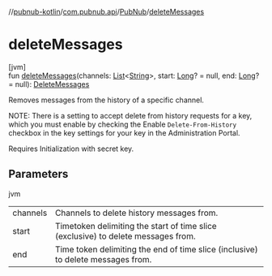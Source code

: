 //[pubnub-kotlin](../../../index.md)/[com.pubnub.api](../index.md)/[PubNub](index.md)/[deleteMessages](delete-messages.md)

# deleteMessages

[jvm]\
fun [deleteMessages](delete-messages.md)(channels: [List](https://kotlinlang.org/api/latest/jvm/stdlib/kotlin.collections/-list/index.html)&lt;[String](https://kotlinlang.org/api/latest/jvm/stdlib/kotlin/-string/index.html)&gt;, start: [Long](https://kotlinlang.org/api/latest/jvm/stdlib/kotlin/-long/index.html)? = null, end: [Long](https://kotlinlang.org/api/latest/jvm/stdlib/kotlin/-long/index.html)? = null): [DeleteMessages](../../com.pubnub.api.endpoints/-delete-messages/index.md)

Removes messages from the history of a specific channel.

NOTE: There is a setting to accept delete from history requests for a key, which you must enable by checking the Enable `Delete-From-History` checkbox in the key settings for your key in the Administration Portal.

Requires Initialization with secret key.

## Parameters

jvm

| | |
|---|---|
| channels | Channels to delete history messages from. |
| start | Timetoken delimiting the start of time slice (exclusive) to delete messages from. |
| end | Time token delimiting the end of time slice (inclusive) to delete messages from. |

